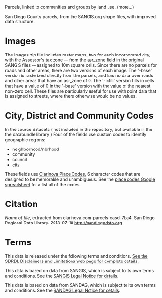 Parcels, linked to communities and groups by land use. (more...)

San Diego County parcels, from the SANGIS.org shape files, with improved data structure. 

Images
======

The Images zip file includes raster maps, two for each incorporated city, with the Assessor's tax zone -- from the asr\_zone field in the original SANGIS files -- assigned to 10m square cells. Since there are no parcels for roads and other areas, there are two versions of each image. The '-base' version is rasterized directly from the parcels, and has no data over roads and other areas that have an asr_zone of 0.  The '-infill' version fills in cells that have a value of 0 in the '-base' version with the value of the nearest non-zero cell. These files are particularly useful for use with point data that is assigned to streets, where there otherwise would be no values. 


City, District and Community Codes
===================================

In the source datasets ( not included in the repository, but available in the the databundle library ) Four of the fields use custom codes to identify geographic regions: 

  * neighborhood/nbrhood
  * community
  * council
  * city

These fields use [Clarinova Place Codes](https://sandiegodata.atlassian.net/wiki/display/SDD/Clarinova+Place+Codes), 6 character codes that are designed to be memorable and unambiguous. See the [place codes Google spreadsheet](https://docs.google.com/a/clarinova.com/spreadsheet/ccc?key=0AhnSJoCKXnSUdE1SMXVDYzBGYjVXX3kwUkRBUi1NaHc#gid=0) for a list all of the codes. 



Citation
=========

*Name of file*, extracted from clarinova.com-parcels-casd-7ba4. San Diego Regional Data Library. 2013-07-18 http://sandiegodata.org


Terms
=======================

This data is released under the following terms and conditions. [See the SDRDL Disclaimers and Limitations web page for complete details.](http://www.sandiegodata.org/get-data/data-disclaimers-and-limitations/)

This data is based on data from SANGIS, which is subject to its own terms and conditions. See the [SANGIS Legal Notice for details](http://www.sangis.org/Legal_Notice.htm). 

This data is based on data from SANDAG, which is subject to its own terms and conditions. See the [SANDAG Legal Notice for details](http://rdw.sandag.org/m). 




